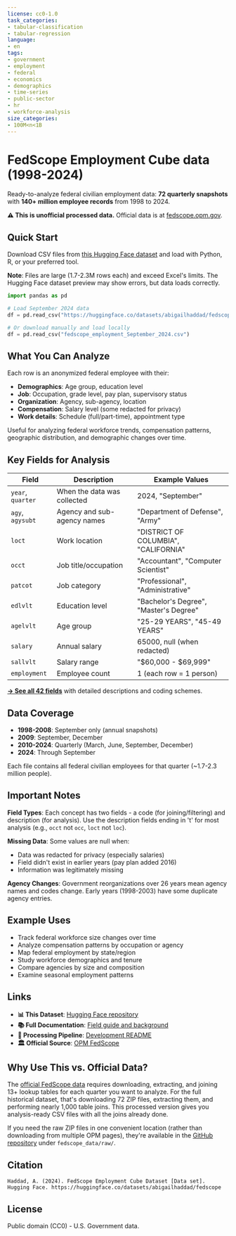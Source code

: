 ```yaml
---
license: cc0-1.0
task_categories:
- tabular-classification
- tabular-regression
language:
- en
tags:
- government
- employment
- federal
- economics
- demographics
- time-series
- public-sector
- hr
- workforce-analysis
size_categories:
- 100M<n<1B
---
```


# FedScope Employment Cube data (1998-2024)

Ready-to-analyze federal civilian employment data: **72 quarterly snapshots** with **140+ million employee records** from 1998 to 2024.

**⚠️ This is unofficial processed data.** Official data is at [fedscope.opm.gov](https://www.fedscope.opm.gov/).

## Quick Start

Download CSV files from [this Hugging Face dataset](https://huggingface.co/datasets/abigailhaddad/fedscope/tree/main) and load with Python, R, or your preferred tool.

**Note**: Files are large (1.7-2.3M rows each) and exceed Excel's limits. The Hugging Face dataset preview may show errors, but data loads correctly.

```python
import pandas as pd

# Load September 2024 data
df = pd.read_csv("https://huggingface.co/datasets/abigailhaddad/fedscope/resolve/main/fedscope_employment_September_2024.csv")

# Or download manually and load locally
df = pd.read_csv("fedscope_employment_September_2024.csv")
```

## What You Can Analyze

Each row is an anonymized federal employee with their:
- **Demographics**: Age group, education level
- **Job**: Occupation, grade level, pay plan, supervisory status  
- **Organization**: Agency, sub-agency, location
- **Compensation**: Salary level (some redacted for privacy)
- **Work details**: Schedule (full/part-time), appointment type

Useful for analyzing federal workforce trends, compensation patterns, geographic distribution, and demographic changes over time.

## Key Fields for Analysis

| Field | Description | Example Values |
|-------|-------------|----------------|
| `year`, `quarter` | When the data was collected | 2024, "September" |
| `agy`, `agysubt` | Agency and sub-agency names | "Department of Defense", "Army" |
| `loct` | Work location | "DISTRICT OF COLUMBIA", "CALIFORNIA" |
| `occt` | Job title/occupation | "Accountant", "Computer Scientist" |
| `patcot` | Job category | "Professional", "Administrative" |
| `edlvlt` | Education level | "Bachelor's Degree", "Master's Degree" |
| `agelvlt` | Age group | "25-29 YEARS", "45-49 YEARS" |
| `salary` | Annual salary | 65000, null (when redacted) |
| `sallvlt` | Salary range | "$60,000 - $69,999" |
| `employment` | Employee count | 1 (each row = 1 person) |

**[→ See all 42 fields](https://abigailhaddad.github.io/fedscope_employment/)** with detailed descriptions and coding schemes.

## Data Coverage

- **1998-2008**: September only (annual snapshots)
- **2009**: September, December  
- **2010-2024**: Quarterly (March, June, September, December)
- **2024**: Through September

Each file contains all federal civilian employees for that quarter (~1.7-2.3 million people).

## Important Notes

**Field Types**: Each concept has two fields - a code (for joining/filtering) and description (for analysis). Use the description fields ending in 't' for most analysis (e.g., `occt` not `occ`, `loct` not `loc`).

**Missing Data**: Some values are null when:
- Data was redacted for privacy (especially salaries)
- Field didn't exist in earlier years (pay plan added 2016)
- Information was legitimately missing

**Agency Changes**: Government reorganizations over 26 years mean agency names and codes change. Early years (1998-2003) have some duplicate agency entries.

## Example Uses

- Track federal workforce size changes over time
- Analyze compensation patterns by occupation or agency
- Map federal employment by state/region
- Study workforce demographics and tenure
- Compare agencies by size and composition
- Examine seasonal employment patterns

## Links

- **📊 This Dataset**: [Hugging Face repository](https://huggingface.co/datasets/abigailhaddad/fedscope)
- **📚 Full Documentation**: [Field guide and background](https://abigailhaddad.github.io/fedscope_employment/)
- **🔧 Processing Pipeline**: [Development README](https://github.com/abigailhaddad/fedscope_employment/blob/main/README-DEVELOPMENT.md)
- **🏛️ Official Source**: [OPM FedScope](https://www.fedscope.opm.gov/)

## Why Use This vs. Official Data?

The [official FedScope data](https://www.opm.gov/data/datasets/) requires downloading, extracting, and joining 13+ lookup tables for each quarter you want to analyze. For the full historical dataset, that's downloading 72 ZIP files, extracting them, and performing nearly 1,000 table joins. This processed version gives you analysis-ready CSV files with all the joins already done.

If you need the raw ZIP files in one convenient location (rather than downloading from multiple OPM pages), they're available in the [GitHub repository](https://github.com/abigailhaddad/fedscope_employment) under `fedscope_data/raw/`.

## Citation

```
Haddad, A. (2024). FedScope Employment Cube Dataset [Data set]. 
Hugging Face. https://huggingface.co/datasets/abigailhaddad/fedscope
```

## License

Public domain (CC0) - U.S. Government data.
